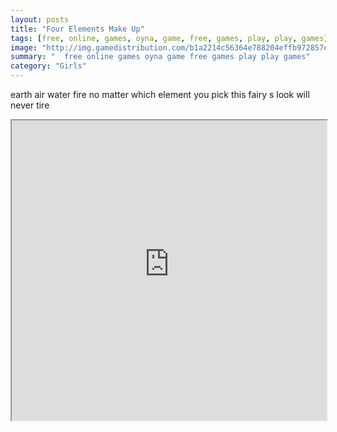 ```yaml
---
layout: posts
title: "Four Elements Make Up"
tags: [free, online, games, oyna, game, free, games, play, play, games]
image: "http://img.gamedistribution.com/b1a2214c56364e788204effb972857e7.jpg"
summary: "  free online games oyna game free games play play games"
category: "Girls"
---
```


earth air water fire no matter which element you pick this fairy s look will never tire

<iframe width="100%" height="480px;" src="http://flash.gamedistribution.com?game=b1a2214c56364e788204effb972857e7"></iframe>